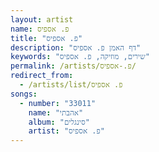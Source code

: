 ```yaml
---
layout: artist
name: פ. אספיס
title: "פ. אספיס"
description: "דף האמן פ. אספיס"
keywords: "שירים, מוזיקה, פ. אספיס"
permalink: /artists/פ.-אספיס/
redirect_from:
  - /artists/list/פ. אספיס
songs:
  - number: "33011"
    name: "אהבתי"
    album: "סינגלים"
    artist: "פ. אספיס"
---
```

